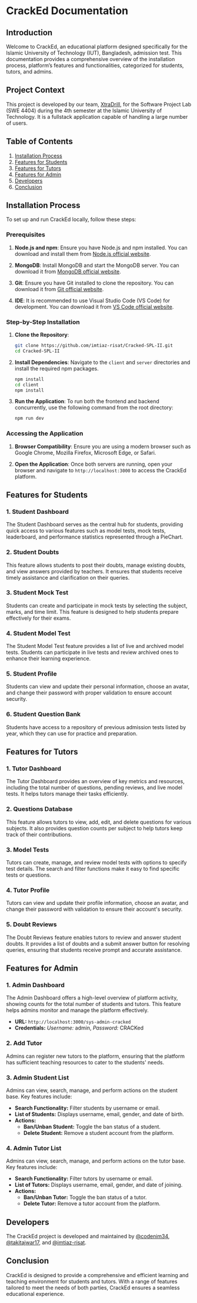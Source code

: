 # CrackEd Documentation

## Introduction

Welcome to CrackEd, an educational platform designed specifically for the Islamic University of Technology (IUT), Bangladesh, admission test. This documentation provides a comprehensive overview of the installation process, platform’s features and functionalities, categorized for students, tutors, and admins.

## Project Context

This project is developed by our team, [XtraDrill](#developers), for the Software Project Lab (SWE 4404) during the 4th semester at the Islamic University of Technology. It is a fullstack application capable of handling a large number of users.

## Table of Contents

1. [Installation Process](#installation-process)
2. [Features for Students](#features-for-students)
3. [Features for Tutors](#features-for-tutors)
4. [Features for Admin](#features-for-admin)
5. [Developers](#developers)
6. [Conclusion](#conclusion)

## Installation Process

To set up and run CrackEd locally, follow these steps:

### Prerequisites

1. **Node.js and npm**: Ensure you have Node.js and npm installed. You can download and install them from [Node.js official website](https://nodejs.org/).

2. **MongoDB**: Install MongoDB and start the MongoDB server. You can download it from [MongoDB official website](https://www.mongodb.com/).

3. **Git**: Ensure you have Git installed to clone the repository. You can download it from [Git official website](https://git-scm.com/).

4. **IDE**: It is recommended to use Visual Studio Code (VS Code) for development. You can download it from [VS Code official website](https://code.visualstudio.com/).

### Step-by-Step Installation

1. **Clone the Repository**:
   ```bash
   git clone https://github.com/imtiaz-risat/Cracked-SPL-II.git
   cd Cracked-SPL-II
   ```

2. **Install Dependencies**:
   Navigate to the `client` and `server` directories and install the required npm packages.
   ```bash
   npm install
   cd client
   npm install
   ```

3. **Run the Application**:
   To run both the frontend and backend concurrently, use the following command from the root directory:
   ```bash
   npm run dev
   ```

### Accessing the Application

1. **Browser Compatibility**: Ensure you are using a modern browser such as Google Chrome, Mozilla Firefox, Microsoft Edge, or Safari.

2. **Open the Application**: Once both servers are running, open your browser and navigate to `http://localhost:3000` to access the CrackEd platform.


## Features for Students

### 1. Student Dashboard
The Student Dashboard serves as the central hub for students, providing quick access to various features such as model tests, mock tests, leaderboard, and performance statistics represented through a PieChart.

### 2. Student Doubts
This feature allows students to post their doubts, manage existing doubts, and view answers provided by teachers. It ensures that students receive timely assistance and clarification on their queries.

### 3. Student Mock Test
Students can create and participate in mock tests by selecting the subject, marks, and time limit. This feature is designed to help students prepare effectively for their exams.

### 4. Student Model Test
The Student Model Test feature provides a list of live and archived model tests. Students can participate in live tests and review archived ones to enhance their learning experience.

### 5. Student Profile
Students can view and update their personal information, choose an avatar, and change their password with proper validation to ensure account security.

### 6. Student Question Bank
Students have access to a repository of previous admission tests listed by year, which they can use for practice and preparation.

## Features for Tutors

### 1. Tutor Dashboard
The Tutor Dashboard provides an overview of key metrics and resources, including the total number of questions, pending reviews, and live model tests. It helps tutors manage their tasks efficiently.

### 2. Questions Database
This feature allows tutors to view, add, edit, and delete questions for various subjects. It also provides question counts per subject to help tutors keep track of their contributions.

### 3. Model Tests
Tutors can create, manage, and review model tests with options to specify test details. The search and filter functions make it easy to find specific tests or questions.

### 4. Tutor Profile
Tutors can view and update their profile information, choose an avatar, and change their password with validation to ensure their account's security.

### 5. Doubt Reviews
The Doubt Reviews feature enables tutors to review and answer student doubts. It provides a list of doubts and a submit answer button for resolving queries, ensuring that students receive prompt and accurate assistance.

## Features for Admin

### 1. Admin Dashboard
The Admin Dashboard offers a high-level overview of platform activity, showing counts for the total number of students and tutors. This feature helps admins monitor and manage the platform effectively.
- **URL:** `http://localhost:3000/sys-admin-cracked`
- **Credentials:** *Username:* admin, *Password:* CRACKed


### 2. Add Tutor
Admins can register new tutors to the platform, ensuring that the platform has sufficient teaching resources to cater to the students' needs.

### 3. Admin Student List
Admins can view, search, manage, and perform actions on the student base. Key features include:
- **Search Functionality:** Filter students by username or email.
- **List of Students:** Displays username, email, gender, and date of birth.
- **Actions:**
  - **Ban/Unban Student:** Toggle the ban status of a student.
  - **Delete Student:** Remove a student account from the platform.

### 4. Admin Tutor List
Admins can view, search, manage, and perform actions on the tutor base. Key features include:
- **Search Functionality:** Filter tutors by username or email.
- **List of Tutors:** Displays username, email, gender, and date of joining.
- **Actions:**
  - **Ban/Unban Tutor:** Toggle the ban status of a tutor.
  - **Delete Tutor:** Remove a tutor account from the platform.

## Developers

The CrackEd project is developed and maintained by [@codenim34](https://github.com/codenim34), [@takitajwar17](https://github.com/takitajwar17), and [@imtiaz-risat](https://github.com/imtiaz-risat).

## Conclusion

CrackEd is designed to provide a comprehensive and efficient learning and teaching environment for students and tutors. With a range of features tailored to meet the needs of both parties, CrackEd ensures a seamless educational experience.
